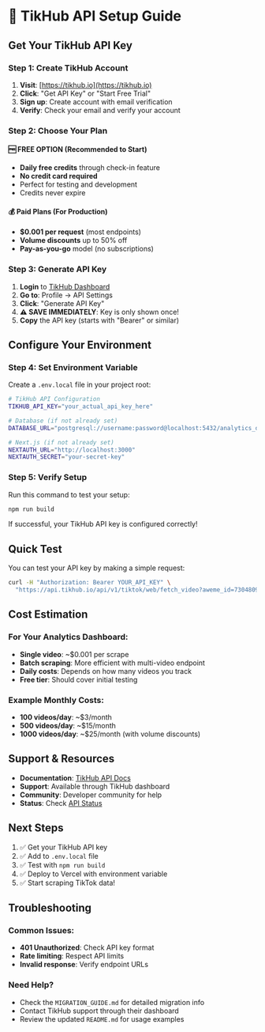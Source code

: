 # 🔑 TikHub API Setup Guide

## Get Your TikHub API Key

### Step 1: Create TikHub Account
1. **Visit**: [https://tikhub.io](https://tikhub.io)
2. **Click**: "Get API Key" or "Start Free Trial"
3. **Sign up**: Create account with email verification
4. **Verify**: Check your email and verify your account

### Step 2: Choose Your Plan

#### 🆓 **FREE OPTION** (Recommended to Start)
- **Daily free credits** through check-in feature
- **No credit card required**
- Perfect for testing and development
- Credits never expire

#### 💰 **Paid Plans** (For Production)
- **$0.001 per request** (most endpoints)
- **Volume discounts** up to 50% off
- **Pay-as-you-go** model (no subscriptions)

### Step 3: Generate API Key
1. **Login** to [TikHub Dashboard](https://tikhub.io)
2. **Go to**: Profile → API Settings
3. **Click**: "Generate API Key"
4. **⚠️ SAVE IMMEDIATELY**: Key is only shown once!
5. **Copy** the API key (starts with "Bearer" or similar)

## Configure Your Environment

### Step 4: Set Environment Variable

Create a `.env.local` file in your project root:

```bash
# TikHub API Configuration
TIKHUB_API_KEY="your_actual_api_key_here"

# Database (if not already set)
DATABASE_URL="postgresql://username:password@localhost:5432/analytics_dashboard"

# Next.js (if not already set)
NEXTAUTH_URL="http://localhost:3000"
NEXTAUTH_SECRET="your-secret-key"
```

### Step 5: Verify Setup

Run this command to test your setup:

```bash
npm run build
```

If successful, your TikHub API key is configured correctly!

## Quick Test

You can test your API key by making a simple request:

```bash
curl -H "Authorization: Bearer YOUR_API_KEY" \
  "https://api.tikhub.io/api/v1/tiktok/web/fetch_video?aweme_id=7304809083817774382"
```

## Cost Estimation

### For Your Analytics Dashboard:
- **Single video**: ~$0.001 per scrape
- **Batch scraping**: More efficient with multi-video endpoint
- **Daily costs**: Depends on how many videos you track
- **Free tier**: Should cover initial testing

### Example Monthly Costs:
- **100 videos/day**: ~$3/month
- **500 videos/day**: ~$15/month  
- **1000 videos/day**: ~$25/month (with volume discounts)

## Support & Resources

- **Documentation**: [TikHub API Docs](https://docs.tikhub.io)
- **Support**: Available through TikHub dashboard
- **Community**: Developer community for help
- **Status**: Check [API Status](https://status.tikhub.io)

## Next Steps

1. ✅ Get your TikHub API key
2. ✅ Add to `.env.local` file
3. ✅ Test with `npm run build`
4. ✅ Deploy to Vercel with environment variable
5. ✅ Start scraping TikTok data!

## Troubleshooting

### Common Issues:
- **401 Unauthorized**: Check API key format
- **Rate limiting**: Respect API limits
- **Invalid response**: Verify endpoint URLs

### Need Help?
- Check the `MIGRATION_GUIDE.md` for detailed migration info
- Contact TikHub support through their dashboard
- Review the updated `README.md` for usage examples 